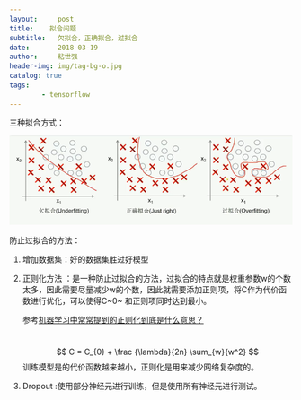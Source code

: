 ```yaml
---
layout:     post
title:    拟合问题
subtitle:   欠拟合，正确拟合，过拟合
date:       2018-03-19
author:     粘世强
header-img: img/tag-bg-o.jpg
catalog: true
tags:
        - tensorflow
---
```

三种拟合方式：

![](https://github.com/nianshiqiang/nianshiqiang.github.io/blob/master/contentimg/%E6%8B%9F%E5%90%88%E5%9B%BE%E7%89%87.png?raw=true)

防止过拟合的方法：

1. 增加数据集：好的数据集胜过好模型

2. 正则化方法 ：是一种防止过拟合的方法，过拟合的特点就是权重参数w的个数太多，因此需要尽量减少w的个数，因此就需要添加正则项，将C作为代价函数进行优化，可以使得C~0~ 和正则项同时达到最小。

   参考[机器学习中常常提到的正则化到底是什么意思？](https://www.zhihu.com/question/20924039) 

   ​
   $$
   C = C_{0} + \frac {\lambda}{2n} \sum_{w}{w^2}
   $$
   训练模型是的代价函数越来越小，正则化是用来减少网络复杂度的。

3. Dropout :使用部分神经元进行训练，但是使用所有神经元进行测试。